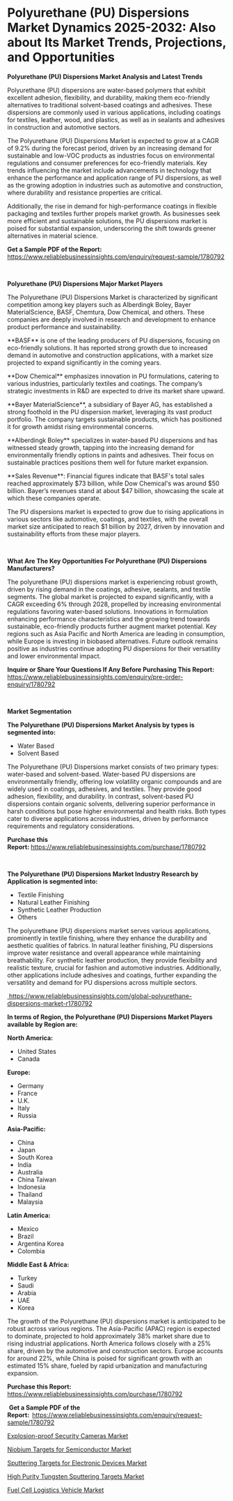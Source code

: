 <p><h1>Polyurethane (PU) Dispersions Market Dynamics 2025-2032: Also about Its Market Trends, Projections, and Opportunities</h1></p><p><strong>Polyurethane (PU) Dispersions Market Analysis and Latest Trends</strong></p>
<p><p>Polyurethane (PU) dispersions are water-based polymers that exhibit excellent adhesion, flexibility, and durability, making them eco-friendly alternatives to traditional solvent-based coatings and adhesives. These dispersions are commonly used in various applications, including coatings for textiles, leather, wood, and plastics, as well as in sealants and adhesives in construction and automotive sectors. </p><p>The Polyurethane (PU) Dispersions Market is expected to grow at a CAGR of 9.2% during the forecast period, driven by an increasing demand for sustainable and low-VOC products as industries focus on environmental regulations and consumer preferences for eco-friendly materials. Key trends influencing the market include advancements in technology that enhance the performance and application range of PU dispersions, as well as the growing adoption in industries such as automotive and construction, where durability and resistance properties are critical. </p><p>Additionally, the rise in demand for high-performance coatings in flexible packaging and textiles further propels market growth. As businesses seek more efficient and sustainable solutions, the PU dispersions market is poised for substantial expansion, underscoring the shift towards greener alternatives in material science.</p></p>
<p><strong>Get a Sample PDF of the Report:&nbsp;</strong> <a href="https://www.reliablebusinessinsights.com/enquiry/request-sample/1780792?utm_campaign=63&utm_medium=2&utm_source=Github&utm_content=ia&utm_term=25032025&utm_id=polyurethane-pu-dispersions">https://www.reliablebusinessinsights.com/enquiry/request-sample/1780792</a></p>
<p>&nbsp;</p>
<p><strong>Polyurethane (PU) Dispersions Major Market Players</strong></p>
<p><p>The Polyurethane (PU) Dispersions Market is characterized by significant competition among key players such as Alberdingk Boley, Bayer MaterialScience, BASF, Chemtura, Dow Chemical, and others. These companies are deeply involved in research and development to enhance product performance and sustainability. </p><p>**BASF** is one of the leading producers of PU dispersions, focusing on eco-friendly solutions. It has reported strong growth due to increased demand in automotive and construction applications, with a market size projected to expand significantly in the coming years.</p><p>**Dow Chemical** emphasizes innovation in PU formulations, catering to various industries, particularly textiles and coatings. The company’s strategic investments in R&D are expected to drive its market share upward.</p><p>**Bayer MaterialScience**, a subsidiary of Bayer AG, has established a strong foothold in the PU dispersion market, leveraging its vast product portfolio. The company targets sustainable products, which has positioned it for growth amidst rising environmental concerns.</p><p>**Alberdingk Boley** specializes in water-based PU dispersions and has witnessed steady growth, tapping into the increasing demand for environmentally friendly options in paints and adhesives. Their focus on sustainable practices positions them well for future market expansion.</p><p>**Sales Revenue**: Financial figures indicate that BASF's total sales reached approximately $73 billion, while Dow Chemical's was around $50 billion. Bayer’s revenues stand at about $47 billion, showcasing the scale at which these companies operate. </p><p>The PU dispersions market is expected to grow due to rising applications in various sectors like automotive, coatings, and textiles, with the overall market size anticipated to reach $1 billion by 2027, driven by innovation and sustainability efforts from these major players.</p></p>
<p>&nbsp;</p>
<p><strong>What Are The Key Opportunities For Polyurethane (PU) Dispersions Manufacturers?</strong></p>
<p><p>The polyurethane (PU) dispersions market is experiencing robust growth, driven by rising demand in the coatings, adhesive, sealants, and textile segments. The global market is projected to expand significantly, with a CAGR exceeding 6% through 2028, propelled by increasing environmental regulations favoring water-based solutions. Innovations in formulation enhancing performance characteristics and the growing trend towards sustainable, eco-friendly products further augment market potential. Key regions such as Asia Pacific and North America are leading in consumption, while Europe is investing in biobased alternatives. Future outlook remains positive as industries continue adopting PU dispersions for their versatility and lower environmental impact.</p></p>
<p><strong>Inquire or Share Your Questions If Any Before Purchasing This Report:</strong> <a href="https://www.reliablebusinessinsights.com/enquiry/pre-order-enquiry/1780792?utm_campaign=63&utm_medium=2&utm_source=Github&utm_content=ia&utm_term=25032025&utm_id=polyurethane-pu-dispersions">https://www.reliablebusinessinsights.com/enquiry/pre-order-enquiry/1780792</a></p>
<p>&nbsp;</p>
<p><strong>Market Segmentation</strong></p>
<p><strong>The Polyurethane (PU) Dispersions Market Analysis by types is segmented into:</strong></p>
<p><ul><li>Water Based</li><li>Solvent Based</li></ul></p>
<p><p>The Polyurethane (PU) Dispersions market consists of two primary types: water-based and solvent-based. Water-based PU dispersions are environmentally friendly, offering low volatility organic compounds and are widely used in coatings, adhesives, and textiles. They provide good adhesion, flexibility, and durability. In contrast, solvent-based PU dispersions contain organic solvents, delivering superior performance in harsh conditions but pose higher environmental and health risks. Both types cater to diverse applications across industries, driven by performance requirements and regulatory considerations.</p></p>
<p><strong>Purchase this Report:&nbsp;</strong><a href="https://www.reliablebusinessinsights.com/purchase/1780792?utm_campaign=63&utm_medium=2&utm_source=Github&utm_content=ia&utm_term=25032025&utm_id=polyurethane-pu-dispersions">https://www.reliablebusinessinsights.com/purchase/1780792</a></p>
<p>&nbsp;</p>
<p><strong>The Polyurethane (PU) Dispersions Market Industry Research by Application is segmented into:</strong></p>
<p><ul><li>Textile Finishing</li><li>Natural Leather Finishing</li><li>Synthetic Leather Production</li><li>Others</li></ul></p>
<p><p>The polyurethane (PU) dispersions market serves various applications, prominently in textile finishing, where they enhance the durability and aesthetic qualities of fabrics. In natural leather finishing, PU dispersions improve water resistance and overall appearance while maintaining breathability. For synthetic leather production, they provide flexibility and realistic texture, crucial for fashion and automotive industries. Additionally, other applications include adhesives and coatings, further expanding the versatility and demand for PU dispersions across multiple sectors.</p></p>
<p><a href="https://www.reliablebusinessinsights.com/global-polyurethane-dispersions-market-r1780792?utm_campaign=63&utm_medium=2&utm_source=Github&utm_content=ia&utm_term=25032025&utm_id=polyurethane-pu-dispersions">&nbsp;https://www.reliablebusinessinsights.com/global-polyurethane-dispersions-market-r1780792</a></p>
<p><strong>In terms of Region, the Polyurethane (PU) Dispersions Market Players available by Region are:</strong></p>
<p>
    <p> <strong> North America: </strong>
        <ul>
            <li>United States</li>
            <li>Canada</li>
        </ul>
        </p> 
    <p> <strong> Europe: </strong>
        <ul>
            <li>Germany</li>
            <li>France</li>
            <li>U.K.</li>
            <li>Italy</li>
            <li>Russia</li>
        </ul>
        </p> 
    <p> <strong> Asia-Pacific: </strong>
        <ul>
            <li>China</li>
            <li>Japan</li>
            <li>South Korea</li>
            <li>India</li>
            <li>Australia</li>
            <li>China Taiwan</li>
            <li>Indonesia</li>
            <li>Thailand</li>
            <li>Malaysia</li>
        </ul>
        </p> 
    <p> <strong> Latin America: </strong>
        <ul>
            <li>Mexico</li>
            <li>Brazil</li>
            <li>Argentina Korea</li>
            <li>Colombia</li>
        </ul>
        </p> 
    <p> <strong> Middle East & Africa: </strong>
        <ul>
            <li>Turkey</li>
            <li>Saudi</li>
            <li>Arabia</li>
            <li>UAE</li>
            <li>Korea</li>
        </ul>
    </p>
    </p>
<p><p>The growth of the Polyurethane (PU) dispersions market is anticipated to be robust across various regions. The Asia-Pacific (APAC) region is expected to dominate, projected to hold approximately 38% market share due to rising industrial applications. North America follows closely with a 25% share, driven by the automotive and construction sectors. Europe accounts for around 22%, while China is poised for significant growth with an estimated 15% share, fueled by rapid urbanization and manufacturing expansion.</p></p>
<p><strong>Purchase this Report: </strong><a href="https://www.reliablebusinessinsights.com/purchase/1780792?utm_campaign=63&utm_medium=2&utm_source=Github&utm_content=ia&utm_term=25032025&utm_id=polyurethane-pu-dispersions">https://www.reliablebusinessinsights.com/purchase/1780792</a></p>
<p>&nbsp;<strong>Get a Sample PDF of the Report:&nbsp;&nbsp;</strong><a href="https://www.reliablebusinessinsights.com/enquiry/request-sample/1780792?utm_campaign=63&utm_medium=2&utm_source=Github&utm_content=ia&utm_term=25032025&utm_id=polyurethane-pu-dispersions">https://www.reliablebusinessinsights.com/enquiry/request-sample/1780792</a></p>
<p><strong></strong></p>
<p><p><a href="https://github.com/kaniselway4c/Market-Research-Report-List-1/blob/main/explosion-proof-security-cameras-market.md?utm_campaign=63&utm_medium=2&utm_source=Github&utm_content=ia&utm_term=25032025&utm_id=polyurethane-pu-dispersions">Explosion-proof Security Cameras Market</a></p><p><a href="https://github.com/sokurgleyde/Market-Research-Report-List-1/blob/main/niobium-targets-for-semiconductor-market.md?utm_campaign=63&utm_medium=2&utm_source=Github&utm_content=ia&utm_term=25032025&utm_id=polyurethane-pu-dispersions">Niobium Targets for Semiconductor Market</a></p><p><a href="https://github.com/jemmysolin5k/Market-Research-Report-List-1/blob/main/sputtering-targets-for-electronic-devices-market.md?utm_campaign=63&utm_medium=2&utm_source=Github&utm_content=ia&utm_term=25032025&utm_id=polyurethane-pu-dispersions">Sputtering Targets for Electronic Devices Market</a></p><p><a href="https://github.com/rubiogruis0p/Market-Research-Report-List-1/blob/main/high-purity-tungsten-sputtering-targets-market.md?utm_campaign=63&utm_medium=2&utm_source=Github&utm_content=ia&utm_term=25032025&utm_id=polyurethane-pu-dispersions">High Purity Tungsten Sputtering Targets Market</a></p><p><a href="https://github.com/chlihakwatsi/Market-Research-Report-List-1/blob/main/fuel-cell-logistics-vehicle-market.md?utm_campaign=63&utm_medium=2&utm_source=Github&utm_content=ia&utm_term=25032025&utm_id=polyurethane-pu-dispersions">Fuel Cell Logistics Vehicle Market</a></p></p>